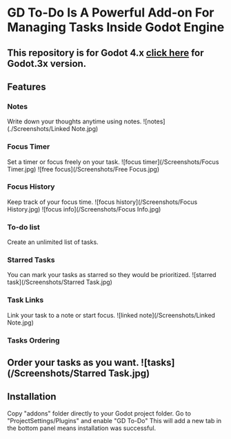 # GD To-Do Is A Powerful Add-on For Managing Tasks Inside Godot Engine
This repository is for Godot 4.x [click here](https://github.com/attilaoroszdev/GD_To-Do_3x) for Godot.3x version.
---
## Features
### Notes
Write down your thoughts anytime using notes.
![notes](./Screenshots/Linked Note.jpg)
### Focus Timer
Set a timer or focus freely on your task.
![focus timer](/Screenshots/Focus Timer.jpg)
![free focus](/Screenshots/Free Focus.jpg)

### Focus History
Keep track of your focus time.
![focus history](/Screenshots/Focus History.jpg)
![focus info](/Screenshots/Focus Info.jpg)

### To-do list
Create an unlimited list of tasks.

### Starred Tasks
You can mark your tasks as starred so they would be prioritized.
![starred task](/Screenshots/Starred Task.jpg)

### Task Links
Link your task to a note or start focus.
![linked note](/Screenshots/Linked Note.jpg)

### Tasks Ordering
Order your tasks as you want.
![tasks](/Screenshots/Starred Task.jpg)
---
## Installation
Copy "addons" folder directly to your Godot project folder.
Go to "ProjectSettings/Plugins" and enable "GD To-Do"
This will add a new tab in the bottom panel means installation was successful.
